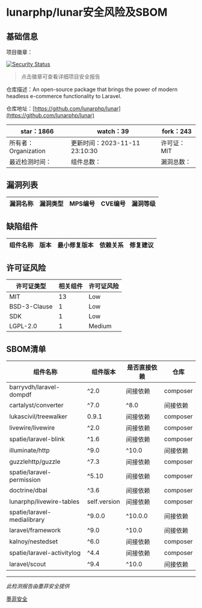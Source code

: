 # lunarphp/lunar安全风险及SBOM

## 基础信息

项目徽章：

[![Security Status](https://www.murphysec.com/platform3/v31/badge/1723414347268972544.svg)](https://www.murphysec.com/console/report/1702387799760175104/1723414347268972544)

> 点击徽章可查看详细项目安全报告

仓库描述：An open-source package that brings the power of modern headless e-commerce functionality to Laravel.

仓库地址：[https://github.com/lunarphp/lunar](https://github.com/lunarphp/lunar)

| star：1866 | watch：39 | fork：243 |
| ----------- | -------------- | ------------ |
| 所有者：Organization | 更新时间：2023-11-11 23:10:30 | 许可证：MIT |
| 最近检测时间： | 组件总数： | 漏洞总数： |




## 漏洞列表

| 漏洞名称 | 漏洞类型 | MPS编号 | CVE编号 | 漏洞等级 |
| ------- | ------ | ------- | ------ | ----- |





## 缺陷组件

| 组件名称 | 版本 | 最小修复版本 | 依赖关系 | 修复建议 |
| -------- | ---- | ------------ | -------- | -------- |





## 许可证风险

| 许可证类型 | 相关组件 | 许可证风险 |
| ---------- | -------- | ---------- |
|MIT|13|Low|
|BSD-3-Clause|1|Low|
|SDK|1|Low|
|LGPL-2.0|1|Medium|




## SBOM清单

| 组件名称 | 组件版本 | 是否直接依赖 | 仓库 |
| -------- | -------- | ------------ | ---- |
|barryvdh/laravel-dompdf|^2.0|间接依赖|composer|
|cartalyst/converter|^7.0|^8.0|间接依赖|composer|
|lukascivil/treewalker|0.9.1|间接依赖|composer|
|livewire/livewire|^2.0|间接依赖|composer|
|spatie/laravel-blink|^1.6|间接依赖|composer|
|illuminate/http|^9.0|^10.0|间接依赖|composer|
|guzzlehttp/guzzle|^7.3|间接依赖|composer|
|spatie/laravel-permission|^5.10|间接依赖|composer|
|doctrine/dbal|^3.6|间接依赖|composer|
|lunarphp/livewire-tables|self.version|间接依赖|composer|
|spatie/laravel-medialibrary|^9.0.0|^10.0.0|间接依赖|composer|
|laravel/framework|^9.0|^10.0|间接依赖|composer|
|kalnoy/nestedset|^6.0|间接依赖|composer|
|spatie/laravel-activitylog|^4.4|间接依赖|composer|
|laravel/scout|^9.4|^10.0|间接依赖|composer|


------

*此检测报告由墨菲安全提供*

[墨菲安全](www.murphysec.com)